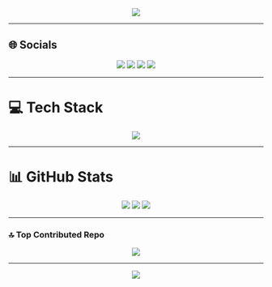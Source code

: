 <!-- Profile Header -->
<p align="center">
  <img src="https://readme-typing-svg.demolab.com?font=Fira+Code&size=30&pause=1000&color=F7DF1E&center=true&vCenter=true&width=435&lines=Hi+%F0%9F%91%8B%2C+I'm+Alex+Besios;Full+Stack+Developer;Open+Source+Enthusiast"/>
</p>

---

## 🌐 Socials
<p align="center">
  <a href="https://instagram.com/alexandros_mpesios"><img src="https://img.shields.io/badge/Instagram-%23E4405F.svg?logo=Instagram&logoColor=white"/></a>
  <a href="https://linkedin.com/in/alex-besios-16a622299"><img src="https://img.shields.io/badge/LinkedIn-%230077B5.svg?logo=linkedin&logoColor=white"/></a>
  <a href="https://twitch.tv/DeathLLotuss"><img src="https://img.shields.io/badge/Twitch-%239146FF.svg?logo=Twitch&logoColor=white"/></a>
  <a href="mailto:alexbesios02@gmail.com"><img src="https://img.shields.io/badge/Email-D14836?logo=gmail&logoColor=white"/></a>
</p>

---

# 💻 Tech Stack
<p align="center">
  <img src="https://skillicons.dev/icons?i=c,css,html,java,js,markdown,php,powershell,python,bash,windows,django,fastapi,flask,npm,react,apache,sqlite,mongodb,mysql,figma,matplotlib,numpy,scipy,pandas,git,github,postman,docker"/>
</p>

---

# 📊 GitHub Stats
<p align="center">
  <img src="https://github-readme-stats.vercel.app/api?username=AlexBesios&theme=radical&hide_border=false&include_all_commits=true&count_private=true"/>
  <img src="https://github-readme-streak-stats.herokuapp.com/?user=AlexBesios&theme=radical&hide_border=false"/>
  <img src="https://github-readme-stats.vercel.app/api/top-langs/?username=AlexBesios&theme=radical&hide_border=false&include_all_commits=true&count_private=true&layout=compact"/>
</p>

---

### 🔝 Top Contributed Repo
<p align="center">
  <img src="https://github-contributor-stats.vercel.app/api?username=AlexBesios&limit=5&theme=radical&combine_all_yearly_contributions=true"/>
</p>

---
<p align="center">
  <img src="https://visitcount.itsvg.in/api?id=AlexBesios&icon=0&color=0"/>
</p>
